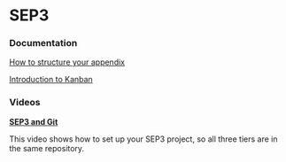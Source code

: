 ﻿# SEP3

### Documentation

[How to structure your appendix](./Tutorials/SepAppendix/Page.html)

[Introduction to Kanban](./Tutorials/Kanban/Page.html)

### Videos

**[SEP3 and Git](https://youtu.be/BZgLcOj2Z14)**

This video shows how to set up your SEP3 project, so all three tiers are in the same repository.
